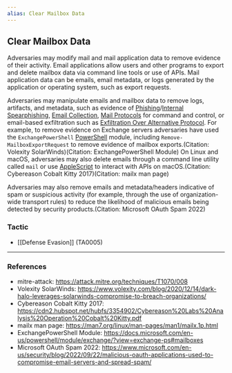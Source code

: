 ```yaml
---
alias: Clear Mailbox Data
---
```


## Clear Mailbox Data

Adversaries may modify mail and mail application data to remove evidence of their activity. Email applications allow users and other programs to export and delete mailbox data via command line tools or use of APIs. Mail application data can be emails, email metadata, or logs generated by the application or operating system, such as export requests. 

Adversaries may manipulate emails and mailbox data to remove logs, artifacts, and metadata, such as evidence of [Phishing](https://attack.mitre.org/techniques/T1566)/[Internal Spearphishing](https://attack.mitre.org/techniques/T1534), [Email Collection](https://attack.mitre.org/techniques/T1114), [Mail Protocols](https://attack.mitre.org/techniques/T1071/003) for command and control, or email-based exfiltration such as [Exfiltration Over Alternative Protocol](https://attack.mitre.org/techniques/T1048). For example, to remove evidence on Exchange servers adversaries have used the <code>ExchangePowerShell</code> [PowerShell](https://attack.mitre.org/techniques/T1059/001) module, including <code>Remove-MailboxExportRequest</code> to remove evidence of mailbox exports.(Citation: Volexity SolarWinds)(Citation: ExchangePowerShell Module) On Linux and macOS, adversaries may also delete emails through a command line utility called <code>mail</code>  or use [AppleScript](https://attack.mitre.org/techniques/T1059/002) to interact with APIs on macOS.(Citation: Cybereason Cobalt Kitty 2017)(Citation: mailx man page)

Adversaries may also remove emails and metadata/headers indicative of spam or suspicious activity (for example, through the use of organization-wide transport rules) to reduce the likelihood of malicious emails being detected by security products.(Citation: Microsoft OAuth Spam 2022)


### Tactic

- [[Defense Evasion]] (TA0005)


---
### References

- mitre-attack: https://attack.mitre.org/techniques/T1070/008
- Volexity SolarWinds: https://www.volexity.com/blog/2020/12/14/dark-halo-leverages-solarwinds-compromise-to-breach-organizations/
- Cybereason Cobalt Kitty 2017: https://cdn2.hubspot.net/hubfs/3354902/Cybereason%20Labs%20Analysis%20Operation%20Cobalt%20Kitty.pdf
- mailx man page: https://man7.org/linux/man-pages/man1/mailx.1p.html
- ExchangePowerShell Module: https://docs.microsoft.com/en-us/powershell/module/exchange/?view=exchange-ps#mailboxes
- Microsoft OAuth Spam 2022: https://www.microsoft.com/en-us/security/blog/2022/09/22/malicious-oauth-applications-used-to-compromise-email-servers-and-spread-spam/
